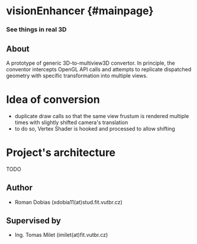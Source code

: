 # visionEnhancer {#mainpage}
### See things in real 3D

## About
A prototype of generic 3D-to-multiview3D convertor. In principle, the conventor intercepts OpenGL API calls and attempts
to replicate dispatched geometry with specific transformation into multiple views.

# Idea of conversion
- duplicate draw calls so that the same view frustum is rendered multiple times with slightly
shifted camera's translation
- to do so, Vertex Shader is hooked and processed to allow shifting

# Project's architecture
TODO


## Author
- Roman Dobias (xdobia11(at)stud.fit.vutbr.cz)
## Supervised by
- Ing. Tomas Milet (imilet(at)fit.vutbr.cz)

